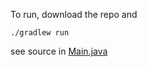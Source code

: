 To run, download the repo and 
```
./gradlew run
```

see source in [Main.java](https://github.com/mryanprice/thoughtful/blob/main/app/src/main/java/com/mryanprice/thoughtful/Main.java)
